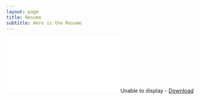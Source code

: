 ```yaml
---
layout: page
title: Resume
subtitle: Here is the Resume
---
```


<div id="resume-pdf" class="base">
  <object data="{{ site.baseurl }}/CV/Wentao_Yao_Resume.pdf" width="100%" height="800" type="application/pdf">
    <embed src="{{ site.baseurl }}/CV/Wentao_Yao_Resume.pdf" type='application/pdf'>
      Unable to display - <a href="{{ site.baseurl }}/CV/Wentao_Yao_Resume.pdf">Download</a>
    </embed>
  </object>
</div>

<script defer="defer" type="text/javascript">
var fullElementId = "resume-pdf"
var content = document.getElementById("content");
var fullElement = document.getElementById(fullElementId);
content.style.padding = 0;
content.style.margin = 0;
fullElement.style.height = content.scrollHeight + "px";
</script>
 
